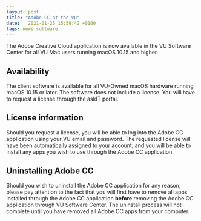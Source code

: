 ```yaml
---
layout: post
title: "Adobe CC at the VU"
date:   2021-01-25 15:59:42 +0100
tags: news software
---
```


The Adobe Creative Cloud application is now available in the VU Software Center for all VU Mac users running macOS 10.15 and higher.

## Availability

The client software is available for all VU-Owned macOS hardware running macOS 10.15 or later. The software does not include a license. You will have to request a license through the askIT portal.

## License information

Should you request a license, you will be able to log into the Adobe CC application using your VU email and password. The requested license will have been automatically assigned to your account, and you will be able to install any apps you wish to use through the Adobe CC application.

## Uninstalling Adobe CC

Should you wish to uninstall the Adobe CC application for any reason, please pay attention to the fact that you will first have to remove all apps installed through the Adobe CC application **before** removing the Adobe CC application through VU Software Center. The uninstall process will not complete until you have removed all Adobe CC apps from your computer.


